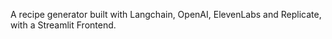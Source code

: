 A recipe generator built with Langchain, OpenAI, ElevenLabs and Replicate, with a Streamlit Frontend.
